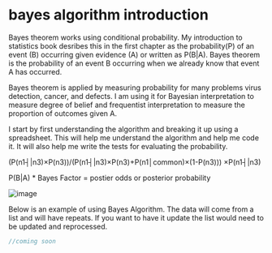 # bayes algorithm introduction

Bayes theorem works using conditional probability. My introduction to statistics book desribes this in the first chapter as the probability(P) of an event (B) occurring given evidence (A) or written as P(B|A). Bayes theorem is the probability of an event B occurring when we already know that event A has occurred.

Bayes theorem is applied by measuring probability for many problems virus detection, cancer, and defects. I am using it for Bayesian interpretation to measure degree of belief and frequentist interpretation to measure the proportion of outcomes given A.


I start by first understanding the algorithm and breaking it up using a spreadsheet. This will help me understand the algorithm and help me code it. It will also help me write the tests for evaluating the probability.

(P(n1┤|n3)×P(n3))/(P(n1┤|n3)×P(n3)+P(n1│common)×(1-P(n3)))  ×P(n1┤|n3)

P(B|A) * Bayes Factor = postier odds or posterior probability

![image](https://user-images.githubusercontent.com/5507643/150457775-fa65b909-87c2-4794-a797-bf065d6d81a6.png)




Below is an example of using Bayes Algorithm. The data will come from a list and will have repeats. If you want to have it update the list would need to be updated and reprocessed. 

```javascript
//coming soon

```




